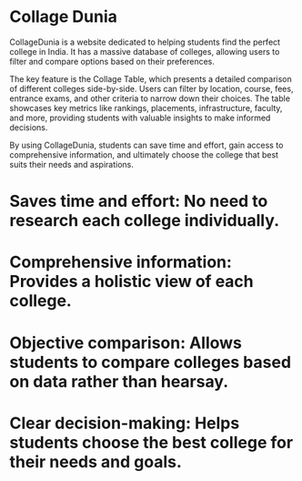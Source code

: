 # Collage Dunia

CollageDunia is a website dedicated to helping students find the perfect college in India. It has a massive database of colleges, allowing users to filter and compare options based on their preferences.

The key feature is the Collage Table, which presents a detailed comparison of different colleges side-by-side. Users can filter by location, course, fees, entrance exams, and other criteria to narrow down their choices. The table showcases key metrics like rankings, placements, infrastructure, faculty, and more, providing students with valuable insights to make informed decisions.

By using CollageDunia, students can save time and effort, gain access to comprehensive information, and ultimately choose the college that best suits their needs and aspirations.

# Saves time and effort: No need to research each college individually.

# Comprehensive information: Provides a holistic view of each college.

# Objective comparison: Allows students to compare colleges based on data rather than hearsay.

# Clear decision-making: Helps students choose the best college for their needs and goals.
